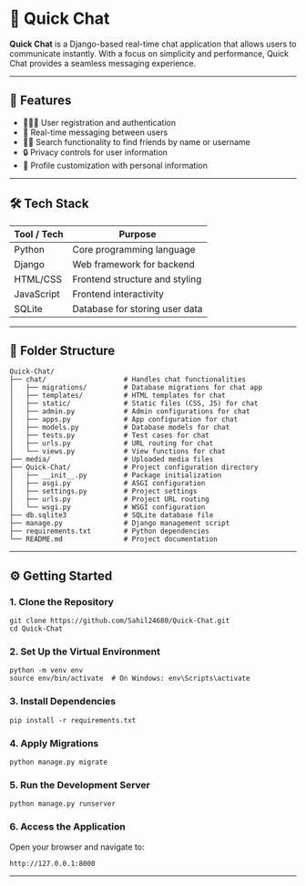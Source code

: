 # 💬 Quick Chat

**Quick Chat** is a Django-based real-time chat application that allows users to communicate instantly. With a focus on simplicity and performance, Quick Chat provides a seamless messaging experience.

---

## 🚀 Features

- 🧑‍🤝‍🧑 User registration and authentication
- 💬 Real-time messaging between users
- 🕵️‍♂️ Search functionality to find friends by name or username
- 🔒 Privacy controls for user information
- 📁 Profile customization with personal information

---

## 🛠 Tech Stack

| Tool / Tech | Purpose                          |
|-------------|----------------------------------|
| Python      | Core programming language        |
| Django      | Web framework for backend        |
| HTML/CSS    | Frontend structure and styling   |
| JavaScript  | Frontend interactivity           |
| SQLite      | Database for storing user data   |

---

## 📁 Folder Structure

```
Quick-Chat/
├── chat/                   # Handles chat functionalities
│   ├── migrations/         # Database migrations for chat app
│   ├── templates/          # HTML templates for chat
│   ├── static/             # Static files (CSS, JS) for chat
│   ├── admin.py            # Admin configurations for chat
│   ├── apps.py             # App configuration for chat
│   ├── models.py           # Database models for chat
│   ├── tests.py            # Test cases for chat
│   ├── urls.py             # URL routing for chat
│   └── views.py            # View functions for chat
├── media/                  # Uploaded media files
├── Quick-Chat/             # Project configuration directory
│   ├── __init__.py         # Package initialization
│   ├── asgi.py             # ASGI configuration
│   ├── settings.py         # Project settings
│   ├── urls.py             # Project URL routing
│   └── wsgi.py             # WSGI configuration
├── db.sqlite3              # SQLite database file
├── manage.py               # Django management script
├── requirements.txt        # Python dependencies
└── README.md               # Project documentation
```

---

## ⚙️ Getting Started

### 1. Clone the Repository

```
git clone https://github.com/Sahil24680/Quick-Chat.git
cd Quick-Chat
```

### 2. Set Up the Virtual Environment

```
python -m venv env
source env/bin/activate  # On Windows: env\Scripts\activate
```

### 3. Install Dependencies

```
pip install -r requirements.txt
```

### 4. Apply Migrations

```
python manage.py migrate
```

### 5. Run the Development Server

```
python manage.py runserver
```

### 6. Access the Application

Open your browser and navigate to:

```
http://127.0.0.1:8000
```

---


